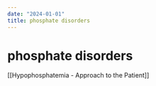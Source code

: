 ```yaml
---
date: "2024-01-01"
title: phosphate disorders
---
```


# phosphate disorders

[[Hypophosphatemia - Approach to the Patient]]
